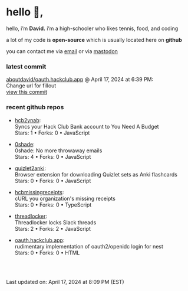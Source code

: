 <h1>hello 👋,</h1>
<p>hello, i’m <b>David.</b> i’m a high-schooler who likes tennis, food, and coding</p>
<p>a lot of my code is <strong>open-source</strong> which is usually located here on <strong>github</strong></p>
<p>you can contact me via <a href="mailto:aboutdavid@protonmail.com">email</a> or via <a href="https://social.dino.icu/@david">mastodon</a></p>
<h3>latest commit</h3>
<p><a href="https://github.com/aboutdavid/oauth.hackclub.app">aboutdavid/oauth.hackclub.app</a> @ April 17, 2024 at 6:39 PM:<br>
Change url for fillout<br>
<a href="https://github.com/aboutdavid/oauth.hackclub.app/commit/15277601ca4557449167efcb69c3c22381f20448">view this commit</a></p>
<h3>recent github repos</h3>
<ul>
<li>
<p><a href="https://github.com/aboutdavid/hcb2ynab">hcb2ynab</a>:<br>
Syncs your Hack Club Bank account to You Need A Budget<br>
Stars: 1 • Forks: 0 • JavaScript</p>
</li>
<li>
<p><a href="https://github.com/aboutdavid/0shade">0shade</a>:<br>
0shade: No more throwaway emails<br>
Stars: 4 • Forks: 0 • JavaScript</p>
</li>
<li>
<p><a href="https://github.com/aboutdavid/quizlet2anki">quizlet2anki</a>:<br>
Browser extension for downloading Quizlet sets as Anki flashcards<br>
Stars: 0 • Forks: 0 • JavaScript</p>
</li>
<li>
<p><a href="https://github.com/aboutdavid/hcbmissingreceipts">hcbmissingreceipts</a>:<br>
cURL you organization's missing receipts<br>
Stars: 0 • Forks: 0 • TypeScript</p>
</li>
<li>
<p><a href="https://github.com/aboutdavid/threadlocker">threadlocker</a>:<br>
Threadlocker locks Slack threads<br>
Stars: 2 • Forks: 2 • JavaScript</p>
</li>
<li>
<p><a href="https://github.com/aboutdavid/oauth.hackclub.app">oauth.hackclub.app</a>:<br>
rudimentary implementation of oauth2/openidc login for nest<br>
Stars: 0 • Forks: 0 • HTML</p>
</li>
</ul>
<p><br><br></p>
<p>Last updated on: April 17, 2024 at 8:09 PM (EST)</p>
